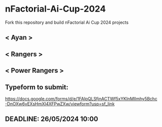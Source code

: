 # nFactorial-Ai-Cup-2024
Fork this repository and build nFactorial Ai Cup 2024 projects 

## < Ayan >

## < Rangers >

## < Power Rangers  >


## Typeform to submit:
https://docs.google.com/forms/d/e/1FAIpQLSfjnACTWf5xYKInMllmhy5Bchc-DnOXw6vEXsHmXI4XFPwZXw/viewform?usp=sf_link

## DEADLINE: 26/05/2024 10:00
